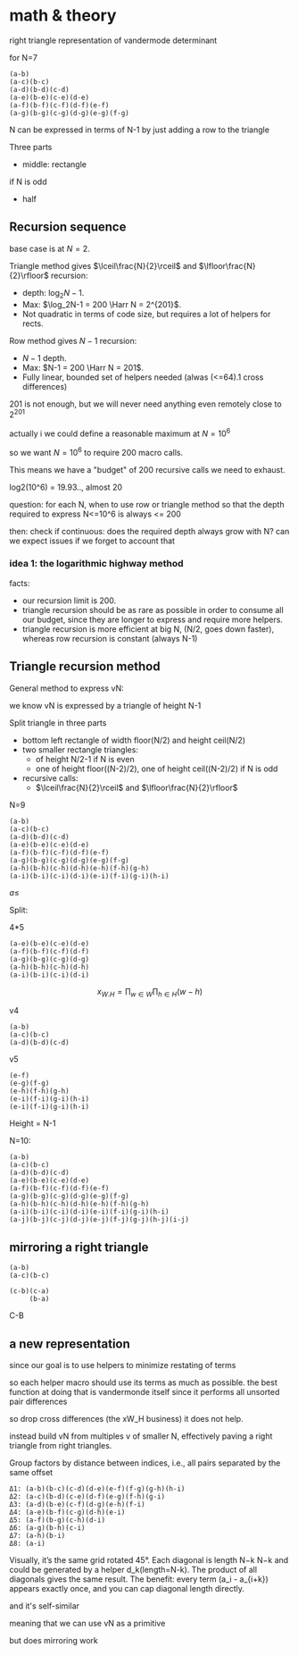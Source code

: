 # math & theory

right triangle representation of vandermode determinant

for N=7

```text
(a-b)
(a-c)(b-c)
(a-d)(b-d)(c-d)
(a-e)(b-e)(c-e)(d-e)
(a-f)(b-f)(c-f)(d-f)(e-f)
(a-g)(b-g)(c-g)(d-g)(e-g)(f-g)
```

N can be expressed in terms of N-1 by just adding a row to the triangle

Three parts

- middle: rectangle

if N is odd

- half

## Recursion sequence

base case is at $N=2$.

Triangle method gives $\lceil\frac{N}{2}\rceil$ and $\lfloor\frac{N}{2}\rfloor$ recursion:

- depth: $\log_2N-1$.
- Max: $\log_2N-1 = 200 \Harr N = 2^{201}$.
- Not quadratic in terms of code size, but requires a lot of helpers for rects.

Row method gives $N-1$ recursion:

- $N-1$ depth.
- Max: $N-1 = 200 \Harr N = 201$.
- Fully linear, bounded set of helpers needed (alwas (<=64).1 cross differences)

201 is not enough, but we will never need anything even remotely close to $2^{201}$

actually i we could define a reasonable maximum at $N=10^6$

so we want $N=10^6$ to require 200 macro calls.

This means we have a "budget" of 200 recursive calls we need to exhaust.

log2(10^6) = 19.93.., almost 20

question: for each N, when to use row or triangle method so that the depth required to express N<=10^6 is always <= 200

then: check if continuous: does the required depth always grow with N? can we expect issues if we forget to account that

### idea 1: the logarithmic highway method

facts:

- our recursion limit is 200.
- triangle recursion should be as rare as possible in order to consume all our budget, since  they are longer to express and require more helpers.
- triangle recursion is more efficient at big N, (N/2, goes down faster), whereas row recursion is constant (always N-1)

## Triangle recursion method

General method to express vN:

we know vN is expressed by a triangle of height N-1

Split triangle in three parts

- bottom left rectangle of width floor(N/2) and height ceil(N/2)
- two smaller rectangle triangles:
  - of height N/2-1 if N is even
  - one of height floor((N-2)/2), one of height ceil((N-2)/2) if N is odd
- recursive calls:
  - $\lceil\frac{N}{2}\rceil$ and $\lfloor\frac{N}{2}\rfloor$

N=9

```text
(a-b)
(a-c)(b-c)
(a-d)(b-d)(c-d)
(a-e)(b-e)(c-e)(d-e)
(a-f)(b-f)(c-f)(d-f)(e-f)
(a-g)(b-g)(c-g)(d-g)(e-g)(f-g)
(a-h)(b-h)(c-h)(d-h)(e-h)(f-h)(g-h)
(a-i)(b-i)(c-i)(d-i)(e-i)(f-i)(g-i)(h-i)
```

$a\le$

Split:

4*5

```text
(a-e)(b-e)(c-e)(d-e)
(a-f)(b-f)(c-f)(d-f)
(a-g)(b-g)(c-g)(d-g)
(a-h)(b-h)(c-h)(d-h)
(a-i)(b-i)(c-i)(d-i)
```

$$
x_{W.H}=\prod_{w\in W}\prod_{h\in H}(w-h)
$$

v4

```text
(a-b)
(a-c)(b-c)
(a-d)(b-d)(c-d)
```

v5

```text
(e-f)
(e-g)(f-g)
(e-h)(f-h)(g-h)
(e-i)(f-i)(g-i)(h-i)
(e-i)(f-i)(g-i)(h-i)
```

Height = N-1

N=10:

```text
(a-b)
(a-c)(b-c)
(a-d)(b-d)(c-d)
(a-e)(b-e)(c-e)(d-e)
(a-f)(b-f)(c-f)(d-f)(e-f)
(a-g)(b-g)(c-g)(d-g)(e-g)(f-g)
(a-h)(b-h)(c-h)(d-h)(e-h)(f-h)(g-h)
(a-i)(b-i)(c-i)(d-i)(e-i)(f-i)(g-i)(h-i)
(a-j)(b-j)(c-j)(d-j)(e-j)(f-j)(g-j)(h-j)(i-j)
```

## mirroring a right triangle

```text
(a-b)
(a-c)(b-c)
```

```text
(c-b)(c-a)
     (b-a)
```

C-B

## a new representation

since our goal is to use helpers to minimize restating of terms

so each helper macro should use its terms as much as possible. the best function at doing that is vandermonde itself since it performs all unsorted pair differences

so drop cross differences (the xW_H business) it does not help.

instead build vN from multiples v of smaller N, effectively paving a right triangle from right triangles.

Group factors by distance between indices, i.e., all pairs separated by the same offset 

```text
Δ1: (a-b)(b-c)(c-d)(d-e)(e-f)(f-g)(g-h)(h-i)
Δ2: (a-c)(b-d)(c-e)(d-f)(e-g)(f-h)(g-i)
Δ3: (a-d)(b-e)(c-f)(d-g)(e-h)(f-i)
Δ4: (a-e)(b-f)(c-g)(d-h)(e-i)
Δ5: (a-f)(b-g)(c-h)(d-i)
Δ6: (a-g)(b-h)(c-i)
Δ7: (a-h)(b-i)
Δ8: (a-i)
```

Visually, it’s the same grid rotated 45°.
Each diagonal is length
N−k
N−k and could be generated by a helper d_k(length=N-k).
The product of all diagonals gives the same result.
The benefit: every term (a_i - a_{i+k}) appears exactly once, and you can cap diagonal length directly.

and it's self-similar

meaning that we can use vN as a primitive

but does mirroring work
